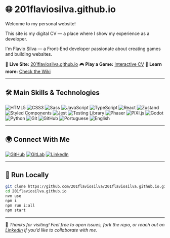 # 🌐 201flaviosilva.github.io

Welcome to my personal website!

This site is my digital CV — a place where I show my experience as a developer.

I'm Flavio Silva — a Front-End developer passionate about creating games and building websites.

🔗 **Live Site:** [201flaviosilva.github.io](https://201flaviosilva.github.io)
🎮 **Play a Game:** [Interactive CV](https://201flaviosilva.github.io/s/game)
📄 **Learn more:** [Check the Wiki](https://github.com/201flaviosilva/201flaviosilva.github.io/wiki)

---

## 🛠️ Main Skills & Technologies

![HTML5](https://img.shields.io/badge/HTML5-E34F26?style=for-the-badge&logo=html5&logoColor=white)
![CSS3](https://img.shields.io/badge/CSS3-1572B6?style=for-the-badge&logo=css3&logoColor=white)
![Sass](https://img.shields.io/badge/SCSS-CC6699?style=for-the-badge&logo=sass&logoColor=white)
![JavaScript](https://img.shields.io/badge/JavaScript-F7DF1E?style=for-the-badge&logo=javascript&logoColor=black)
![TypeScript](https://img.shields.io/badge/TypeScript-3178C6?style=for-the-badge&logo=typescript&logoColor=white)
![React](https://img.shields.io/badge/React-61DAFB?style=for-the-badge&logo=react&logoColor=black)
![Zustand](https://img.shields.io/badge/Zustand-764ABC?style=for-the-badge&logo=react&logoColor=white)
![Styled Components](https://img.shields.io/badge/Styled--Components-DB7093?style=for-the-badge&logo=styled-components&logoColor=white)
![Jest](https://img.shields.io/badge/Jest-C21325?style=for-the-badge&logo=jest&logoColor=white)
![Testing Library](https://img.shields.io/badge/RTL-E33332?style=for-the-badge&logo=testing-library&logoColor=white)
![Phaser](https://img.shields.io/badge/Phaser-2D72B8?style=for-the-badge&logo=phaser&logoColor=white)
![PIXI.js](https://img.shields.io/badge/PIXI.js-8A2BE2?style=for-the-badge&logo=pixijs&logoColor=white)
![Godot](https://img.shields.io/badge/Godot-478CBF?style=for-the-badge&logo=godot-engine&logoColor=white)
![Python](https://img.shields.io/badge/Python-3776AB?style=for-the-badge&logo=python&logoColor=white)
![Git](https://img.shields.io/badge/Git-F05032?style=for-the-badge&logo=git&logoColor=white)
![GitHub](https://img.shields.io/badge/GitHub-181717?style=for-the-badge&logo=github&logoColor=white)
![Portuguese](https://img.shields.io/badge/Portuguese--BR-009C3B?style=for-the-badge&logo=google-translate&logoColor=white)
![English](https://img.shields.io/badge/English--US-00247D?style=for-the-badge&logo=google-translate&logoColor=white)

<!-- https://github.com/Ileriayo/markdown-badges -->

---

## 🌍 Connect With Me

[![GitHub](https://img.shields.io/badge/github-%23121011.svg?style=for-the-badge&logo=github&logoColor=white)](https://github.com/201flaviosilva)
[![GitLab](https://img.shields.io/badge/gitlab-%23181717.svg?style=for-the-badge&logo=gitlab&logoColor=white)](https://gitlab.com/201flaviosilva)
[![LinkedIn](https://img.shields.io/badge/linkedin-%230077B5.svg?style=for-the-badge&logo=linkedin&logoColor=white)](https://www.linkedin.com/in/fl%C3%A1vio-silva-2b069b146/)

---

## 🚀 Run Locally

```bash
git clone https://github.com/201flaviosilva/201flaviosilva.github.io.git
cd 201flaviosilva.github.io
nvm use
npm i
npm run i:all
npm start
```

---

💬 *Thanks for visiting! Feel free to open issues, fork the repo, or reach out on [LinkedIn](https://www.linkedin.com/in/fl%C3%A1vio-silva-2b069b146/) if you’d like to collaborate with me.*
